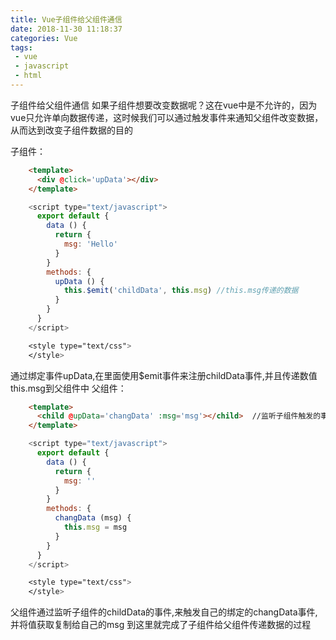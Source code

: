 ```yaml
---
title: Vue子组件给父组件通信
date: 2018-11-30 11:18:37
categories: Vue
tags:
 - vue
 - javascript
 - html
---
```


子组件给父组件通信
如果子组件想要改变数据呢？这在vue中是不允许的，因为vue只允许单向数据传递，这时候我们可以通过触发事件来通知父组件改变数据，从而达到改变子组件数据的目的<!-- more -->

子组件：
``` html
    <template>
      <div @click='upData'></div>  
    </template>
```
``` js
    <script type="text/javascript">
      export default {
        data () {
          return {
            msg: 'Hello'
          }
        }    
        methods: {
          upData () {
            this.$emit('childData', this.msg) //this.msg传递的数据
          }
        }
      }
    </script>
```
``` css
    <style type="text/css">
    </style>
```
通过绑定事件upData,在里面使用$emit事件来注册childData事件,并且传递数值this.msg到父组件中 
父组件：
``` html
    <template>
      <child @upData='changData' :msg='msg'></child>  //监听子组件触发的事件,然后调用change方法
    </template>
```
``` js
    <script type="text/javascript">
      export default {
        data () {
          return {
            msg: ''
          }
        }    
        methods: {
          changData (msg) {
            this.msg = msg
          }
        }
      }
    </script>
```
``` css
    <style type="text/css">
    </style>
```
父组件通过监听子组件的childData的事件,来触发自己的绑定的changData事件,并将值获取复制给自己的msg
到这里就完成了子组件给父组件传递数据的过程